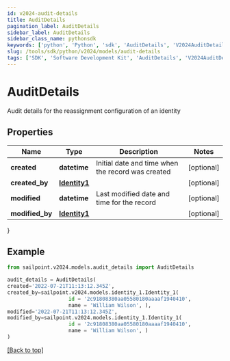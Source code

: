 ```yaml
---
id: v2024-audit-details
title: AuditDetails
pagination_label: AuditDetails
sidebar_label: AuditDetails
sidebar_class_name: pythonsdk
keywords: ['python', 'Python', 'sdk', 'AuditDetails', 'V2024AuditDetails']
slug: /tools/sdk/python/v2024/models/audit-details
tags: ['SDK', 'Software Development Kit', 'AuditDetails', 'V2024AuditDetails']
---
```


# AuditDetails

Audit details for the reassignment configuration of an identity

## Properties

| Name | Type | Description | Notes |
| --- | --- | --- | --- |
| **created** | **datetime** | Initial date and time when the record was created | [optional] |
| **created_by** | [**Identity1**](identity1) |  | [optional] |
| **modified** | **datetime** | Last modified date and time for the record | [optional] |
| **modified_by** | [**Identity1**](identity1) |  | [optional] |

}

## Example

```python
from sailpoint.v2024.models.audit_details import AuditDetails

audit_details = AuditDetails(
created='2022-07-21T11:13:12.345Z',
created_by=sailpoint.v2024.models.identity_1.Identity_1(
                    id = '2c91808380aa05580180aaaaf1940410',
                    name = 'William Wilson', ),
modified='2022-07-21T11:13:12.345Z',
modified_by=sailpoint.v2024.models.identity_1.Identity_1(
                    id = '2c91808380aa05580180aaaaf1940410',
                    name = 'William Wilson', )
)

```

[[Back to top]](#)
